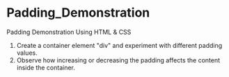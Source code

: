 # Padding_Demonstration
Padding Demonstration Using HTML &amp; CSS

1. Create a container element "div" and experiment with different padding values.
2. Observe how increasing or decreasing the padding affects the content inside the container.